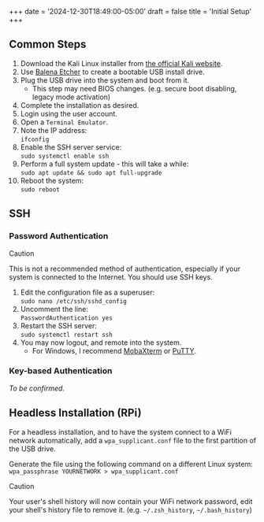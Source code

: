+++
date = '2024-12-30T18:49:00-05:00'
draft = false
title = 'Initial Setup'
+++

## Common Steps

1. Download the Kali Linux installer from [the official Kali website](https://www.kali.org/get-kali/).
2. Use [Balena Etcher](https://etcher.balena.io/) to create a bootable USB install drive.
3. Plug the USB drive into the system and boot from it.
   * This step may need BIOS changes. (e.g. secure boot disabling, legacy mode activation)
4. Complete the installation as desired.
5. Login using the user account.
6. Open a `Terminal Emulator`.
7. Note the IP address:  
   `ifconfig`
8. Enable the SSH server service:  
   `sudo systemctl enable ssh`
9.  Perform a full system update - this will take a while:  
   `sudo apt update && sudo apt full-upgrade`
10. Reboot the system:  
    `sudo reboot`

## SSH

### Password Authentication

>[!CAUTION]
>This is not a recommended method of authentication, especially if your system is connected to the Internet. You should use SSH keys.

1. Edit the configuration file as a superuser:  
   `sudo nano /etc/ssh/sshd_config`
2. Uncomment the line:  
   `PasswordAuthentication yes`
3. Restart the SSH server:  
   `sudo systemctl restart ssh`
4. You may now logout, and remote into the system.
    * For Windows, I recommend [MobaXterm](https://mobaxterm.mobatek.net/) or [PuTTY](https://www.putty.org/).

### Key-based Authentication

*To be confirmed.*

## Headless Installation (RPi)

For a headless installation, and to have the system connect to a WiFi network automatically, add a `wpa_supplicant.conf` file to the first partition of the USB drive.

Generate the file using the following command on a different Linux system:  
`wpa_passphrase YOURNETWORK > wpa_supplicant.conf`

>[!CAUTION]
>Your user's shell history will now contain your WiFi network password, edit your shell's history file to remove it. (e.g. `~/.zsh_history`, `~/.bash_history`)